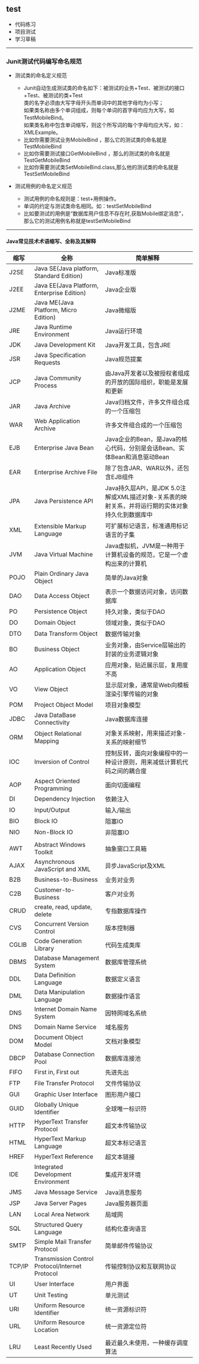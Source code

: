  ## test

 
 * 代码练习
 * 项目测试
 * 学习草稿
 
 ---
 
 ### Junit测试代码编写命名规范
 
 * 测试类的命名定义规范
     * Junit自动生成测试类的命名如下：被测试的业务+Test、被测试的接口+Test、被测试的类+Test  
       类的名字必须由大写字母开头而单词中的其他字母均为小写；  
       如果类名称由多个单词组成，则每个单词的首字母均应为大写，如TestMobileBind。  
       如果类名称中包含单词缩写，则这个所写词的每个字母均应大写，如：XMLExample。
     * 比如你需要测试业务MobileBind ，那么它的测试类的命名就是TestMobileBind  
     * 比如你需要测试接口GetMobileBind ，那么的测试类的命名就是TestGetMobileBind  
     * 比如你需要测试类SetMobileBind.class,那么他的测试类的命名就是TestSetMobileBind  
     
 * 测试用例的命名定义规范
     * 测试用例的命名规则是：test+用例操作。  
     * 单词的约定与测试类命名相同。如：testSetMobileBind  
     * 比如要测试的用例是“数据库用户信息不存在时,获取Mobile绑定消息”，  
     那么它的测试用例名称就是testSetMobileBind  
 
 ---
 
 #### Java常见技术术语缩写、全称及其解释
 
 | 缩写 | 全称 | 简单解释 |
 | --- | --- | --- |
 | J2SE | Java SE(Java platform, Standard Edition) | Java标准版 |
 | J2EE | Java EE(Java Platform, Enterprise Edition) | Java企业版 |
 | J2ME | Java ME(Java Platform, Micro Edition) | Java微缩版 |
 | JRE | Java Runtime Environment | Java运行环境 |
 | JDK | Java Development Kit | Java开发工具，包含JRE |
 | JSR | Java Specification Requests | Java规范提案 |
 | JCP | Java Community Process | 由Java开发者以及被授权者组成的开放的国际组织，职能是发展和更新 |
 | JAR | Java Archive | Java归档文件，许多文件组合成的一个压缩包 |
 | WAR | Web Application Archive | 许多文件组合成的一个压缩包 |
 | EJB | Enterprise Java Bean | Java企业的Bean，是Java的核心代码，分别是会话Bean、实体Bean和消息驱动Bean |
 | EAR | Enterprise Archive File | 除了包含JAR、WAR以外，还包含EJB组件 |
 | JPA | Java Persistence API | Java持久层API，是JDK 5.0注解或XML描述对象-关系表的映射关系，并将运行期的实体对象持久化到数据库中 |
 | XML | Extensible Markup Language | 可扩展标记语言，标准通用标记语言的子集 |
 | JVM | Java Virtual Machine | Java虚拟机，JVM是一种用于计算机设备的规范，它是一个虚构出来的计算机 |
 | POJO | Plain Ordinary Java Object | 简单的Java对象 |
 | DAO | Data Access Object | 表示一个数据访问对象，访问数据库 |
 | PO | Persistence Object | 持久对象，类似于DAO |
 | DO | Domain Object | 领域对象，类似于DAO |
 | DTO | Data Transform Object | 数据传输对象 |
 | BO | Business Object | 业务对象，由Service层输出的封装的业务逻辑对象 |
 | AO | Application Object | 应用对象，贴近展示层，复用度不高 |
 | VO | View Object | 显示层对象，通常是Web向模板渲染引擎传输的对象 |
 | POM | Project Object Model | 项目对象模型 |
 | JDBC | Java DataBase Connectivity | Java数据库连接 |
 | ORM | Object Relational Mapping | 对象关系映射，用来描述对象-关系的映射细节 |
 | IOC | Inversion of Control | 控制反转，面向对象编程中的一种设计原则，用来减低计算机代码之间的耦合度 |
 | AOP | Aspect Oriented Programming | 面向切面编程 |
 | DI | Dependency Injection | 依赖注入 |
 | IO | Input/Output | 输入/输出 |
 | BIO | Block IO | 阻塞IO |
 | NIO | Non-Block IO | 非阻塞IO |
 | | |
 | AWT | Abstract Windows Toolkit | 抽象窗口工具箱 |
 | AJAX | Asynchronous JavaScript and XML | 异步JavaScript及XML |
 | B2B | Business-to-Business | 业务对业务 |
 | C2B | Customer-to-Business | 客户对业务 |
 | CRUD | create, read, update, delete | 专指数据库操作 |
 | CVS | Concurrent Version Control | 版本控制器 |
 | CGLIB | Code Generation Library | 代码生成类库 |
 | DBMS | Database Management System | 数据库管理系统 |
 | DDL | Data Definition Language | 数据定义语言 |
 | DML | Data Manipulation Language | 数据操作语言 |
 | DNS | Internet Domain Name System | 因特网域名系统 |
 | DNS | Domain Name Service | 域名服务 |
 | DOM | Document Object Model | 文档对象模型 |
 | DBCP | Database Connection Pool | 数据库连接池 |
 | FIFO | First in, First out | 先进先出 |
 | FTP | File Transfer Protocol | 文件传输协议 |
 | GUI | Graphic User Interface | 图形用户接口 |
 | GUID | Globally Unique Identifier | 全球唯一标识符 |
 | HTTP | HyperText Transfer Protocol | 超文本传输协议 |
 | HTML | HyperText Markup Language | 超文本标记语言 |
 | HREF | HyperText Reference | 超文本链接 |
 | IDE | Integrated Development Environment | 集成开发环境 |
 | JMS | Java Message Service | Java消息服务 |
 | JSP | Java Server Pages | Java服务器页面 |
 | LAN | Local Area Network | 局域网 |
 | SQL | Structured Query Language | 结构化查询语言 |
 | SMTP | Simple Mail Transfer Protocol |  简单邮件传输协议 |
 | TCP/IP | Transmission Control Protocol/Internet Protocol | 传输控制协议和互联网协议 |
 | UI | User Interface | 用户界面 |
 | UT | Unit Testing | 单元测试 |
 | URI | Uniform Resource Identifier | 统一资源标识符 |
 | URL | Uniform Resource Location | 统一资源定位符 |
 | | |
 | LRU | Least Recently Used | 最近最久未使用，一种缓存调度算法 |
 
 